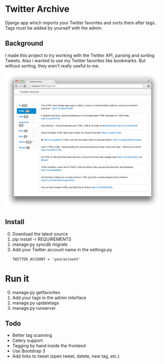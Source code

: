 # Twitter Archive

Django app which imports your Twitter favorites and sorts them after tags.
Tags must be added by yourself with the admin.

## Background
I made this project to try working with the Twitter API, parsing and sorting Tweets.
Also i wanted to use my Twitter favorites like bookmarks. But without sorting, they aren't really useful to me.

![Screenshot](docs/screenshot.png)

## Install

0. Download the latest source
0. pip install -r REQUIREMENTS
0. manage.py syncdb migrate
0. Add your Twitter account name in the settings.py
   ```
   TWITTER_ACCOUNT = 'youraccount'
   ```

# Run it
0. manage.py getfavorites
0. Add your tags in the admin interface
0. manage.py updatetags
0. manage.py runserver

## Todo
- Better tag scanning
- Celery support
- Tagging by hand inside the frontend
- Use Bootstrap 3
- Add links to tweet (open tweet, delete, new tag, etc.)
